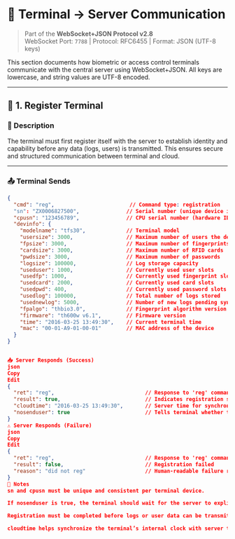 # 📡 Terminal → Server Communication  
> Part of the **WebSocket+JSON Protocol v2.8**  
> WebSocket Port: `7788` | Protocol: RFC6455 | Format: JSON (UTF-8 keys)

This section documents how biometric or access control terminals communicate with the central server using WebSocket+JSON. All keys are lowercase, and string values are UTF-8 encoded.

---

## 🔐 1. Register Terminal

### 📘 Description  
The terminal must first register itself with the server to establish identity and capability before any data (logs, users) is transmitted. This ensures secure and structured communication between terminal and cloud.

---

### 📤 Terminal Sends

```json
{
  "cmd": "reg",                        // Command type: registration
  "sn": "ZX0006827500",               // Serial number (unique device identifier)
  "cpusn": "123456789",               // CPU serial number (hardware ID)
  "devinfo": {
    "modelname": "tfs30",             // Terminal model
    "usersize": 3000,                 // Maximum number of users the device can store
    "fpsize": 3000,                   // Maximum number of fingerprints
    "cardsize": 3000,                 // Maximum number of RFID cards
    "pwdsize": 3000,                  // Maximum number of passwords
    "logsize": 100000,                // Log storage capacity
    "useduser": 1000,                 // Currently used user slots
    "usedfp": 1000,                   // Currently used fingerprint slots
    "usedcard": 2000,                 // Currently used card slots
    "usedpwd": 400,                   // Currently used password slots
    "usedlog": 100000,                // Total number of logs stored
    "usednewlog": 5000,               // Number of new logs pending sync
    "fpalgo": "thbio3.0",             // Fingerprint algorithm version (e.g., thbio1.0/thbio3.0)
    "firmware": "th600w v6.1",        // Firmware version
    "time": "2016-03-25 13:49:30",    // Current terminal time
    "mac": "00-01-A9-01-00-01"        // MAC address of the device
  }
}


📥 Server Responds (Success)
json
Copy
Edit
{
  "ret": "reg",                             // Response to 'reg' command
  "result": true,                           // Indicates registration success
  "cloudtime": "2016-03-25 13:49:30",       // Server time for synchronization
  "nosenduser": true                        // Tells terminal whether to auto-send user data
}
⚠️ Server Responds (Failure)
json
Copy
Edit
{
  "ret": "reg",                             // Response to 'reg' command
  "result": false,                          // Registration failed
  "reason": "did not reg"                   // Human-readable failure reason
}
📝 Notes
sn and cpusn must be unique and consistent per terminal device.

If nosenduser is true, the terminal should wait for the server to explicitly request user data.

Registration must be completed before logs or user data can be transmitted.

cloudtime helps synchronize the terminal’s internal clock with server time.
